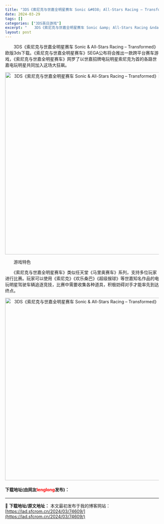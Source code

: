 ```yaml
---
title: "3DS《索尼克与世嘉全明星赛车 Sonic &#038; All-Stars Racing – Transformed》欧版3ds下载"
date: 2024-03-29
tags: []
categories: ["3DS英日游戏"]
excerpt: "　　3DS《索尼克与世嘉全明星赛车 Sonic &amp; All-Stars Racing &ndash; Transformed》欧版3ds下载。《索尼克与世嘉全明星赛车》SEGA公布将会推出一款跨平台赛车游戏，《索尼克与世嘉全明星赛车》网罗了以世嘉招牌电玩明星索尼克为首的各路世嘉电玩明星共同加&hellip;"
layout: post
---
```


 <p>　　3DS《索尼克与世嘉全明星赛车 Sonic &amp; All-Stars Racing &ndash; Transformed》欧版3ds下载。《索尼克与世嘉全明星赛车》SEGA公布将会推出一款跨平台赛车游戏，《索尼克与世嘉全明星赛车》网罗了以世嘉招牌电玩明星索尼克为首的各路世嘉电玩明星共同加入这场大狂飙。</p> <p align="center"><img align="" border="0" src="https://lad.sfcrom.cn/wp-content/uploads/2024/03/20240329_660624f23b745.png" width="597" alt="3DS《索尼克与世嘉全明星赛车 Sonic &amp; All-Stars Racing – Transformed》欧版3ds下载" /></p> <p>　　游戏特色</p> <p>　　《索尼克与世嘉全明星赛车》类似任天堂《马里奥赛车》系列，支持多位玩家进行比赛。玩家可以使用《索尼克》《欢乐桑巴》《超级猴球》等世嘉知名作品的电玩明星驾驶车辆追逐竞技，比赛中需要收集各种道具，积极妨碍对手才能率先到达终点。</p> <p align="center"><img align="" border="0" src="https://lad.sfcrom.cn/wp-content/uploads/2024/03/20240329_660624f392b99.png" width="598" alt="3DS《索尼克与世嘉全明星赛车 Sonic &amp; All-Stars Racing – Transformed》欧版3ds下载" /></p> <p><h4>下载地址(由网友<font color="red">lenglong</font>发布)：</h4></p> 

---
📖 **下载地址/原文地址：** 本文最初发布于我的博客网站：[https://lad.sfcrom.cn/2024/03/74609/](https://lad.sfcrom.cn/2024/03/74609/)
